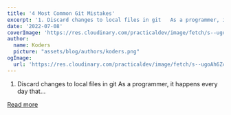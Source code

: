 ```yaml
---
title: '4 Most Common Git Mistakes'
excerpt: '1. Discard changes to local files in git   As a programmer, it happens every day that...'
date: '2022-07-08'
coverImage: 'https://res.cloudinary.com/practicaldev/image/fetch/s--ugoAh6Zc--/c_imagga_scale,f_auto,fl_progressive,h_420,q_auto,w_1000/https://dev-to-uploads.s3.amazonaws.com/uploads/articles/rfhzayrwrs02h5g6kos9.png'
author:
  name: Koders
  picture: "assets/blog/authors/koders.png"
ogImage:
  url: 'https://res.cloudinary.com/practicaldev/image/fetch/s--ugoAh6Zc--/c_imagga_scale,f_auto,fl_progressive,h_420,q_auto,w_1000/https://dev-to-uploads.s3.amazonaws.com/uploads/articles/rfhzayrwrs02h5g6kos9.png'
---
```


1. Discard changes to local files in git   As a programmer, it happens every day that...

[Read more](https://dev.to/devsimc/4-most-common-git-mistakes-40a9)
